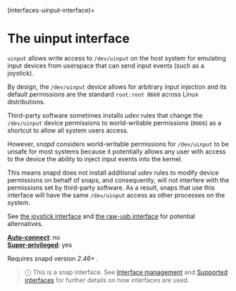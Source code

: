 (interfaces-uinput-interface)=
# The uinput interface

`uinput` allows write access to `/dev/uinput` on the host system for emulating input devices from userspace that can send input events (such as a joystick).

By design, the `/dev/uinput` device allows for arbitrary input injection and its default permissions are the standard `root:root 0660` across Linux distributions.

Third-party software sometimes installs _udev_ rules that change the `/dev/uinput` device permissions to world-writable permissions (`0666`) as a shortcut to allow all system users access.

However, _snapd_ considers world-writable permissions for `/dev/uinput` to be unsafe for most systems because it potentially allows any user with access to the device the ability to inject input events into the kernel.

This means snapd does not install additional _udev_ rules to modify device permissions on behalf of snaps, and consequently, will not interfere with the permissions set by third-party software. As a result, snaps that use this interface will have the same `/dev/uinput` access as other processes on the system.

See [the joystick interface](https://forum.snapcraft.io/t/the-joystick-interface/7849) and [the raw-usb interface](/interfaces/raw-usb-interface) for potential alternatives. 

**[Auto-connect](/t/interface-management/6154#heading--auto-connections)**: no</br>
**[Super-privileged](/)**: yes</br>

Requires snapd version  *2.46+* .

> ⓘ  This is a snap interface. See [Interface management](/) and [Supported interfaces](/interfaces/index) for further details on how interfaces are used.

